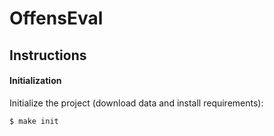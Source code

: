 # OffensEval

## Instructions

#### Initialization
Initialize the project (download data and install requirements):
```
$ make init
```
